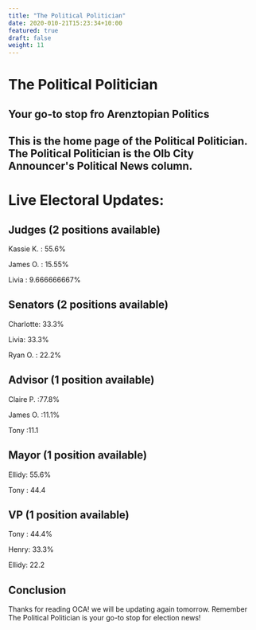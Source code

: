 ```yaml
---
title: "The Political Politician"
date: 2020-010-21T15:23:34+10:00
featured: true
draft: false
weight: 11
---
```



# The Political Politician
## Your go-to stop fro Arenztopian Politics

## This is the home page of the Political Politician. The Political Politician is the Olb City Announcer's Political News column.



# Live Electoral Updates:

## Judges (2 positions available)
Kassie K. : 55.6% 

James O.  : 15.55% 

Livia     : 9.666666667%


## Senators (2 positions available)
Charlotte: 33.3%

Livia: 33.3%

Ryan O. : 22.2%

## Advisor (1 position available)
Claire P. :77.8%

James O.  :11.1% 

Tony :11.1

## Mayor (1 position available)
Ellidy: 55.6%

Tony  : 44.4


## VP (1 position available)
Tony : 44.4%

Henry: 33.3%

Ellidy: 22.2


## Conclusion
Thanks for reading OCA! we will be updating again tomorrow. Remember The Political Politician is your go-to stop for election news! 








